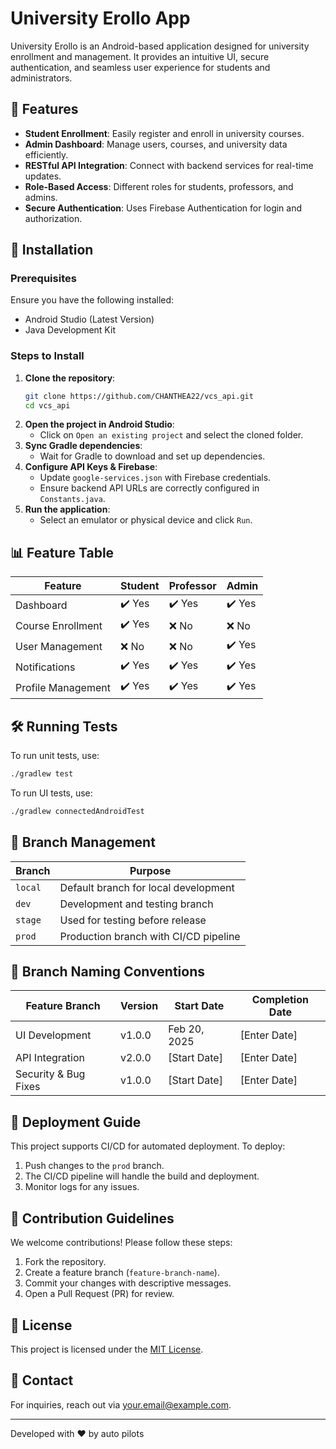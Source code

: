 # University Erollo App

University Erollo is an Android-based application designed for university enrollment and management. It provides an intuitive UI, secure authentication, and seamless user experience for students and administrators.

## 📌 Features

- **Student Enrollment**: Easily register and enroll in university courses.
- **Admin Dashboard**: Manage users, courses, and university data efficiently.
- **RESTful API Integration**: Connect with backend services for real-time updates.
- **Role-Based Access**: Different roles for students, professors, and admins.
- **Secure Authentication**: Uses Firebase Authentication for login and authorization.

## 🚀 Installation

### Prerequisites
Ensure you have the following installed:
- Android Studio (Latest Version)
- Java Development Kit

### Steps to Install

1. **Clone the repository**:
   ```bash
   git clone https://github.com/CHANTHEA22/vcs_api.git
   cd vcs_api
   ```
2. **Open the project in Android Studio**:
   - Click on `Open an existing project` and select the cloned folder.
3. **Sync Gradle dependencies**:
   - Wait for Gradle to download and set up dependencies.
4. **Configure API Keys & Firebase**:
   - Update `google-services.json` with Firebase credentials.
   - Ensure backend API URLs are correctly configured in `Constants.java`.
5. **Run the application**:
   - Select an emulator or physical device and click `Run`.

## 📊 Feature Table

| Feature         | Student | Professor | Admin |
| -------------- | -------- | -------- | ---------- |
| Dashboard       | ✔️ Yes | ✔️ Yes | ✔️ Yes |
| Course Enrollment | ✔️ Yes | ❌ No | ❌ No |
| User Management | ❌ No | ❌ No | ✔️ Yes |
| Notifications  | ✔️ Yes | ✔️ Yes | ✔️ Yes |
| Profile Management | ✔️ Yes | ✔️ Yes | ✔️ Yes |

## 🛠 Running Tests
To run unit tests, use:
```bash
./gradlew test
```
To run UI tests, use:
```bash
./gradlew connectedAndroidTest
```

## 🌱 Branch Management

| Branch   | Purpose |
|----------|---------|
| `local`  | Default branch for local development |
| `dev`    | Development and testing branch |
| `stage`  | Used for testing before release |
| `prod`   | Production branch with CI/CD pipeline |

## 📂 Branch Naming Conventions

| Feature Branch | Version | Start Date | Completion Date |
|---------------|---------|------------|-----------------|
| UI Development | v1.0.0  | Feb 20, 2025 | [Enter Date] |
| API Integration | v2.0.0 | [Start Date] | [Enter Date] |
| Security & Bug Fixes | v1.0.0 | [Start Date] | [Enter Date] |

## 🚀 Deployment Guide
This project supports CI/CD for automated deployment. To deploy:
1. Push changes to the `prod` branch.
2. The CI/CD pipeline will handle the build and deployment.
3. Monitor logs for any issues.

## 🤝 Contribution Guidelines
We welcome contributions! Please follow these steps:
1. Fork the repository.
2. Create a feature branch (`feature-branch-name`).
3. Commit your changes with descriptive messages.
4. Open a Pull Request (PR) for review.

## 📜 License
This project is licensed under the [MIT License](LICENSE).

## 📧 Contact
For inquiries, reach out via [your.email@example.com](mailto:your.email@example.com).

---
Developed with ❤️ by auto pilots
